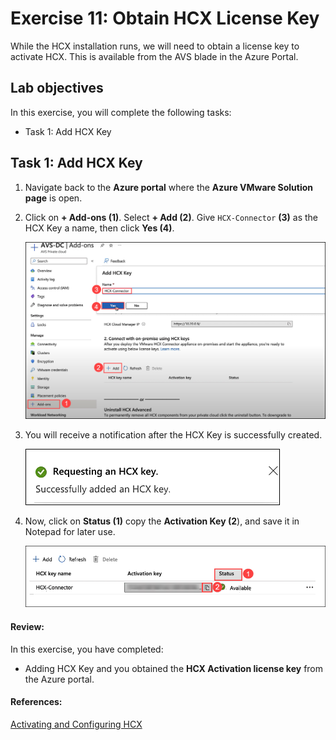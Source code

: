 # Exercise 11: Obtain HCX License Key
While the HCX installation runs, we will need to obtain a license key to activate HCX. This is available from the AVS blade in the Azure Portal.

## Lab objectives

In this exercise, you will complete the following tasks:

+ Task 1: Add HCX Key

## Task 1: Add HCX Key

1. Navigate back to the **Azure portal** where the **Azure VMware Solution page** is open.

2. Click on **+ Add-ons (1)**. Select **+ Add (2)**. Give `HCX-Connector` **(3)** as the HCX Key a name, then click **Yes (4)**.
 
     ![](../Images/Mod2Task5Pic1.png)
    
3. You will receive a notification after the HCX Key is successfully created.
 
     ![](../Images/Mod2Task5Pic2.png)
   
4. Now, click on **Status (1)** copy the **Activation Key (2**), and save it in Notepad for later use.

     ![](../Images/Mod2Task5Pic3.1.png)

#### Review:

In this exercise, you have completed:

  - Adding HCX Key and you obtained the **HCX Activation license key** from the Azure portal.

#### References:

[Activating and Configuring HCX](https://docs.vmware.com/en/VMware-HCX/4.4/hcx-user-guide/GUID-CB8D13A2-D3E2-4B1E-A46A-0B662FEF4541.html)
